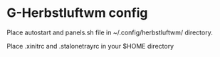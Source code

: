 # G-Herbstluftwm config

Place autostart and panels.sh file in ~/.config/herbstluftwm/ directory.

Place .xinitrc and .stalonetrayrc in your $HOME directory

